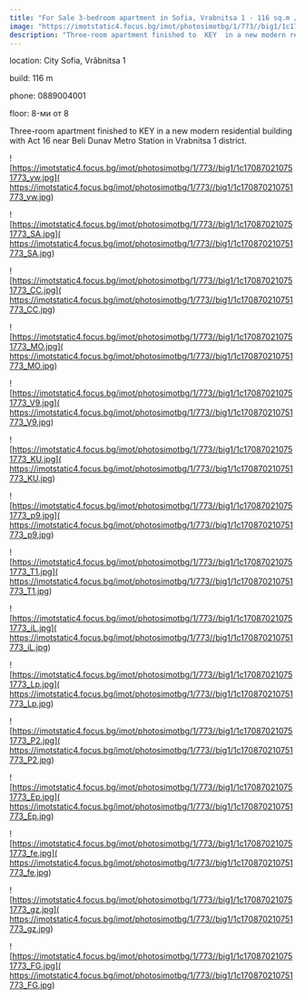```yaml
---
title: "For Sale 3-bedroom apartment in Sofia, Vrabnitsa 1 - 116 sq.m / 226,570 EUR :: imot.bg Ad"
image: "https://imotstatic4.focus.bg/imot/photosimotbg/1/773//big1/1c170870210751773_lq.jpg"
description: "Three-room apartment finished to  KEY  in a new modern residential building with Act 16 near Beli Dunav Metro Station in Vrabnitsa 1 district."
---
```


location: City Sofia, Vrăbnitsa 1

build: 116 m

phone: 0889004001

floor: 8-ми от 8

Three-room apartment finished to  KEY  in a new modern residential building with Act 16 near Beli Dunav Metro Station in Vrabnitsa 1 district.


![https://imotstatic4.focus.bg/imot/photosimotbg/1/773//big1/1c170870210751773_yw.jpg]( https://imotstatic4.focus.bg/imot/photosimotbg/1/773//big1/1c170870210751773_yw.jpg)


![https://imotstatic4.focus.bg/imot/photosimotbg/1/773//big1/1c170870210751773_SA.jpg]( https://imotstatic4.focus.bg/imot/photosimotbg/1/773//big1/1c170870210751773_SA.jpg)


![https://imotstatic4.focus.bg/imot/photosimotbg/1/773//big1/1c170870210751773_CC.jpg]( https://imotstatic4.focus.bg/imot/photosimotbg/1/773//big1/1c170870210751773_CC.jpg)


![https://imotstatic4.focus.bg/imot/photosimotbg/1/773//big1/1c170870210751773_MO.jpg]( https://imotstatic4.focus.bg/imot/photosimotbg/1/773//big1/1c170870210751773_MO.jpg)


![https://imotstatic4.focus.bg/imot/photosimotbg/1/773//big1/1c170870210751773_V9.jpg]( https://imotstatic4.focus.bg/imot/photosimotbg/1/773//big1/1c170870210751773_V9.jpg)


![https://imotstatic4.focus.bg/imot/photosimotbg/1/773//big1/1c170870210751773_KU.jpg]( https://imotstatic4.focus.bg/imot/photosimotbg/1/773//big1/1c170870210751773_KU.jpg)


![https://imotstatic4.focus.bg/imot/photosimotbg/1/773//big1/1c170870210751773_p9.jpg]( https://imotstatic4.focus.bg/imot/photosimotbg/1/773//big1/1c170870210751773_p9.jpg)


![https://imotstatic4.focus.bg/imot/photosimotbg/1/773//big1/1c170870210751773_T1.jpg]( https://imotstatic4.focus.bg/imot/photosimotbg/1/773//big1/1c170870210751773_T1.jpg)


![https://imotstatic4.focus.bg/imot/photosimotbg/1/773//big1/1c170870210751773_iL.jpg]( https://imotstatic4.focus.bg/imot/photosimotbg/1/773//big1/1c170870210751773_iL.jpg)


![https://imotstatic4.focus.bg/imot/photosimotbg/1/773//big1/1c170870210751773_Lp.jpg]( https://imotstatic4.focus.bg/imot/photosimotbg/1/773//big1/1c170870210751773_Lp.jpg)


![https://imotstatic4.focus.bg/imot/photosimotbg/1/773//big1/1c170870210751773_P2.jpg]( https://imotstatic4.focus.bg/imot/photosimotbg/1/773//big1/1c170870210751773_P2.jpg)


![https://imotstatic4.focus.bg/imot/photosimotbg/1/773//big1/1c170870210751773_Ep.jpg]( https://imotstatic4.focus.bg/imot/photosimotbg/1/773//big1/1c170870210751773_Ep.jpg)


![https://imotstatic4.focus.bg/imot/photosimotbg/1/773//big1/1c170870210751773_fe.jpg]( https://imotstatic4.focus.bg/imot/photosimotbg/1/773//big1/1c170870210751773_fe.jpg)


![https://imotstatic4.focus.bg/imot/photosimotbg/1/773//big1/1c170870210751773_gz.jpg]( https://imotstatic4.focus.bg/imot/photosimotbg/1/773//big1/1c170870210751773_gz.jpg)


![https://imotstatic4.focus.bg/imot/photosimotbg/1/773//big1/1c170870210751773_FG.jpg]( https://imotstatic4.focus.bg/imot/photosimotbg/1/773//big1/1c170870210751773_FG.jpg)


